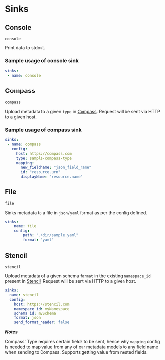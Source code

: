 # Sinks

## Console

`console`

Print data to stdout.

### Sample usage of console sink

```yaml
sinks:
 - name: console
```

## Compass

`compass`

Upload metadata to a given `type` in [Compass](https://github.com/odpf/meteor/tree/cb12c3ecf8904cf3f4ce365ca8981ccd132f35d0/docs/reference/github.com/odpf/compass/README.md). Request will be sent via HTTP to a given host.

### Sample usage of compass sink

```yaml
sinks:
 - name: compass
   config:
     host: https://compass.com
     type: sample-compass-type
     mapping:
       new_fieldname: "json_field_name"
       id: "resource.urn"
       displayName: "resource.name"
```

## File

`file`

Sinks metadata to a file in `json/yaml` format as per the config defined.

```yaml
sinks:
    name: file
    config:
        path: "./dir/sample.yaml"
        format: "yaml"
```

## Stencil

`stencil`

Upload metadata of a given schema `format` in the existing `namespace_id` present in [Stencil](https://github.com/odpf/meteor/tree/cb12c3ecf8904cf3f4ce365ca8981ccd132f35d0/docs/reference/github.com/odpf/stencil/README.md). Request will be sent via HTTP to a given host.

```yaml
sinks:
  name: stencil
  config:
    host: https://stencil.com
    namespace_id: myNamespace
    schema_id: mySchema
    format: json
    send_format_header: false
```

_**Notes**_

Compass' Type requires certain fields to be sent, hence why `mapping` config is needed to map value from any of our metadata models to any field name when sending to Compass. Supports getting value from nested fields.
